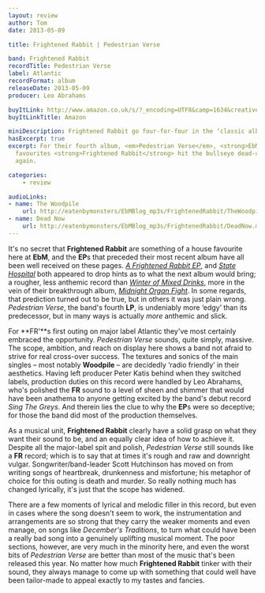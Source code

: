 ```yaml
---
layout: review
author: Tom
date: 2013-05-09

title: Frightened Rabbit | Pedestrian Verse

band: Frightened Rabbit
recordTitle: Pedestrian Verse
label: Atlantic
recordFormat: album
releaseDate: 2013-05-09
producer: Leo Abrahams

buyItLink: http://www.amazon.co.uk/s/?_encoding=UTF8&camp=1634&creative=19450&field-keywords=pedestrian%20verse&linkCode=ur2&rh=i%3Aaps%2Ck%3Apedestrian%20verse&tag=eatebymons-21&url=search-alias%3Daps
buyItLinkTitle: Amazon

miniDescription: Frightened Rabbit go four-for-four in the ‘classic album’ stakes. 
hasExcerpt: true
excerpt: For their fourth album, <em>Pedestrian Verse</em>, <strong>EbM</strong>
  favourites <strong>Frightened Rabbit</strong> hit the bullseye dead-centre once
  again.

categories:
	- review

audioLinks:
- name: The Woodpile
	url: http://eatenbymonsters/EbMBlog_mp3s/FrightenedRabbit/TheWoodpile.mp3
- name: Dead Now
	url: http://eatenbymonsters/EbMBlog_mp3s/FrightenedRabbit/DeadNow.mp3
---
```


It's no secret that **Frightened Rabbit** are something of a house favourite here at **EbM**, and the **EP**s that preceded their most recent album have all been well received on these pages. *[A Frightened Rabbit EP](http://eatenbymonsters/music/a-frightened-rabbit-ep-frightened-rabbit/)*, and [*State Hospital*](http://eatenbymonsters/review/state-hospital-frightened-rabbit/) both appeared to drop hints as to what the next album would bring; a rougher, less anthemic record than [*Winter of Mixed Drinks*](http://eatenbymonsters/music/the-winter-of-mixed-drinks-frightened-rabbit/), more in the vein of their breakthrough album, [*Midnight Organ Fight*](http://eatenbymonsters/music/the-midnight-organ-fight-frightened-rabbit/). In some regards, that prediction turned out to be true, but in others it was just plain wrong. *Pedestrian Verse*, the band's fourth **LP**, is undeniably more ‘edgy’ than its predecessor, but in many ways is actually _more_ anthemic and slick.

For **FR'**s first outing on major label Atlantic they've most certainly embraced the opportunity. *Pedestrian Verse* sounds, quite simply, massive. The scope, ambition, and reach on display here shows a band not afraid to strive for real cross-over success. The textures and sonics of the main singles – most notably **Woodpile** – are decidedly ‘radio friendly’ in their aesthetics. Having left producer Peter Katis behind when they switched labels, production duties on this record were handled by Leo Abrahams, who's polished the **FR** sound to a level of sheen and shimmer that would have been anathema to anyone getting excited by the band's debut record *Sing The Greys*. And therein lies the clue to why the **EP**s were so deceptive; for those the band did most of the production themselves.

As a musical unit, **Frightened Rabbit** clearly have a solid grasp on what they want their sound to be, and an equally clear idea of how to achieve it. Despite all the major-label spit and polish, *Pedestrian Verse* still sounds like a **FR** record; which is to say that at times it's rough and raw and downright vulgar. Songwriter/band-leader Scott Hutchinson has moved on from writing songs of heartbreak, drunkenness and misfortune; his metaphor of choice for this outing is death and murder. So really nothing much has changed lyrically, it's just that the scope has widened.

There are a few moments of lyrical and melodic filler in this record, but even in cases where the song doesn't seem to work, the instrumentation and arrangements are so strong that they carry the weaker moments and even manage, on songs like *December's Traditions*, to turn what could have been a really bad song into a genuinely uplifting musical moment. The poor sections, however, are very much in the minority here, and even the worst bits of *Pedestrian Verse* are better than most of the music that's been released this year. No matter how much **Frightened Rabbit** tinker with their sound, they always manage to come up with something that could well have been tailor-made to appeal exactly to my tastes and fancies.

